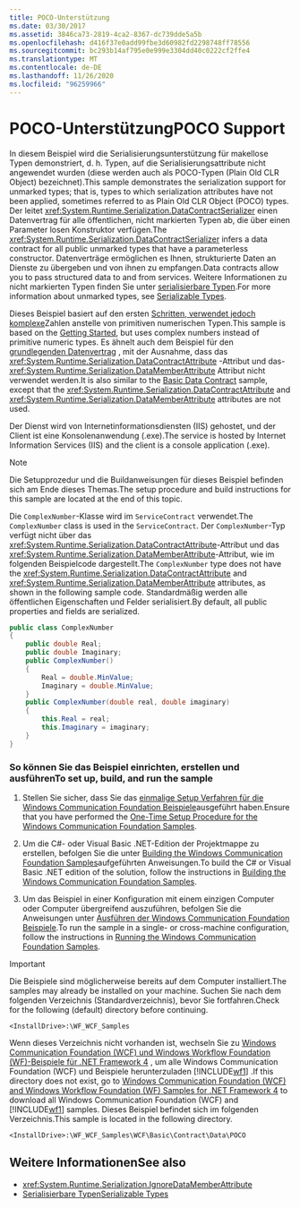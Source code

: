 ```yaml
---
title: POCO-Unterstützung
ms.date: 03/30/2017
ms.assetid: 3846ca73-2819-4ca2-8367-dc739dde5a5b
ms.openlocfilehash: d416f37e0add99fbe3d60982fd2298748ff78556
ms.sourcegitcommit: bc293b14af795e0e999e3304dd40c0222cf2ffe4
ms.translationtype: MT
ms.contentlocale: de-DE
ms.lasthandoff: 11/26/2020
ms.locfileid: "96259966"
---
```

# <a name="poco-support"></a><span data-ttu-id="516f0-102">POCO-Unterstützung</span><span class="sxs-lookup"><span data-stu-id="516f0-102">POCO Support</span></span>

<span data-ttu-id="516f0-103">In diesem Beispiel wird die Serialisierungsunterstützung für makellose Typen demonstriert, d.&#160;h. Typen, auf die Serialisierungsattribute nicht angewendet wurden (diese werden auch als POCO-Typen (Plain Old CLR Object) bezeichnet).</span><span class="sxs-lookup"><span data-stu-id="516f0-103">This sample demonstrates the serialization support for unmarked types; that is, types to which serialization attributes have not been applied, sometimes referred to as Plain Old CLR Object (POCO) types.</span></span> <span data-ttu-id="516f0-104">Der leitet <xref:System.Runtime.Serialization.DataContractSerializer> einen Datenvertrag für alle öffentlichen, nicht markierten Typen ab, die über einen Parameter losen Konstruktor verfügen.</span><span class="sxs-lookup"><span data-stu-id="516f0-104">The <xref:System.Runtime.Serialization.DataContractSerializer> infers a data contract for all public unmarked types that have a parameterless constructor.</span></span> <span data-ttu-id="516f0-105">Datenverträge ermöglichen es Ihnen, strukturierte Daten an Dienste zu übergeben und von ihnen zu empfangen.</span><span class="sxs-lookup"><span data-stu-id="516f0-105">Data contracts allow you to pass structured data to and from services.</span></span> <span data-ttu-id="516f0-106">Weitere Informationen zu nicht markierten Typen finden Sie unter [serialisierbare Typen](../feature-details/serializable-types.md).</span><span class="sxs-lookup"><span data-stu-id="516f0-106">For more information about unmarked types, see [Serializable Types](../feature-details/serializable-types.md).</span></span>  
  
 <span data-ttu-id="516f0-107">Dieses Beispiel basiert auf den ersten [Schritten, verwendet jedoch komplexe](getting-started-sample.md)Zahlen anstelle von primitiven numerischen Typen.</span><span class="sxs-lookup"><span data-stu-id="516f0-107">This sample is based on the [Getting Started](getting-started-sample.md), but uses complex numbers instead of primitive numeric types.</span></span> <span data-ttu-id="516f0-108">Es ähnelt auch dem Beispiel für den [grundlegenden Datenvertrag](basic-data-contract.md) , mit der Ausnahme, dass das <xref:System.Runtime.Serialization.DataContractAttribute> -Attribut und das- <xref:System.Runtime.Serialization.DataMemberAttribute> Attribut nicht verwendet werden.</span><span class="sxs-lookup"><span data-stu-id="516f0-108">It is also similar to the [Basic Data Contract](basic-data-contract.md) sample, except that the <xref:System.Runtime.Serialization.DataContractAttribute> and <xref:System.Runtime.Serialization.DataMemberAttribute> attributes are not used.</span></span>  
  
 <span data-ttu-id="516f0-109">Der Dienst wird von Internetinformationsdiensten (IIS) gehostet, und der Client ist eine Konsolenanwendung (.exe).</span><span class="sxs-lookup"><span data-stu-id="516f0-109">The service is hosted by Internet Information Services (IIS) and the client is a console application (.exe).</span></span>  
  
> [!NOTE]
> <span data-ttu-id="516f0-110">Die Setupprozedur und die Buildanweisungen für dieses Beispiel befinden sich am Ende dieses Themas.</span><span class="sxs-lookup"><span data-stu-id="516f0-110">The setup procedure and build instructions for this sample are located at the end of this topic.</span></span>  
  
 <span data-ttu-id="516f0-111">Die `ComplexNumber`-Klasse wird im `ServiceContract` verwendet.</span><span class="sxs-lookup"><span data-stu-id="516f0-111">The `ComplexNumber` class is used in the `ServiceContract`.</span></span> <span data-ttu-id="516f0-112">Der `ComplexNumber`-Typ verfügt nicht über das <xref:System.Runtime.Serialization.DataContractAttribute>-Attribut und das <xref:System.Runtime.Serialization.DataMemberAttribute>-Attribut, wie im folgenden Beispielcode dargestellt.</span><span class="sxs-lookup"><span data-stu-id="516f0-112">The `ComplexNumber` type does not have the <xref:System.Runtime.Serialization.DataContractAttribute> and <xref:System.Runtime.Serialization.DataMemberAttribute> attributes, as shown in the following sample code.</span></span> <span data-ttu-id="516f0-113">Standardmäßig werden alle öffentlichen Eigenschaften und Felder serialisiert.</span><span class="sxs-lookup"><span data-stu-id="516f0-113">By default, all public properties and fields are serialized.</span></span>  
  
```csharp
public class ComplexNumber  
{  
    public double Real;  
    public double Imaginary;  
    public ComplexNumber()  
    {  
        Real = double.MinValue;  
        Imaginary = double.MinValue;  
    }  
    public ComplexNumber(double real, double imaginary)  
    {  
        this.Real = real;  
        this.Imaginary = imaginary;  
    }  
}  
```  
  
### <a name="to-set-up-build-and-run-the-sample"></a><span data-ttu-id="516f0-114">So können Sie das Beispiel einrichten, erstellen und ausführen</span><span class="sxs-lookup"><span data-stu-id="516f0-114">To set up, build, and run the sample</span></span>  
  
1. <span data-ttu-id="516f0-115">Stellen Sie sicher, dass Sie das [einmalige Setup Verfahren für die Windows Communication Foundation Beispiele](one-time-setup-procedure-for-the-wcf-samples.md)ausgeführt haben.</span><span class="sxs-lookup"><span data-stu-id="516f0-115">Ensure that you have performed the [One-Time Setup Procedure for the Windows Communication Foundation Samples](one-time-setup-procedure-for-the-wcf-samples.md).</span></span>  
  
2. <span data-ttu-id="516f0-116">Um die C#- oder Visual Basic .NET-Edition der Projektmappe zu erstellen, befolgen Sie die unter [Building the Windows Communication Foundation Samples](building-the-samples.md)aufgeführten Anweisungen.</span><span class="sxs-lookup"><span data-stu-id="516f0-116">To build the C# or Visual Basic .NET edition of the solution, follow the instructions in [Building the Windows Communication Foundation Samples](building-the-samples.md).</span></span>  
  
3. <span data-ttu-id="516f0-117">Um das Beispiel in einer Konfiguration mit einem einzigen Computer oder Computer übergreifend auszuführen, befolgen Sie die Anweisungen unter [Ausführen der Windows Communication Foundation Beispiele](running-the-samples.md).</span><span class="sxs-lookup"><span data-stu-id="516f0-117">To run the sample in a single- or cross-machine configuration, follow the instructions in [Running the Windows Communication Foundation Samples](running-the-samples.md).</span></span>  
  
> [!IMPORTANT]
> <span data-ttu-id="516f0-118">Die Beispiele sind möglicherweise bereits auf dem Computer installiert.</span><span class="sxs-lookup"><span data-stu-id="516f0-118">The samples may already be installed on your machine.</span></span> <span data-ttu-id="516f0-119">Suchen Sie nach dem folgenden Verzeichnis (Standardverzeichnis), bevor Sie fortfahren.</span><span class="sxs-lookup"><span data-stu-id="516f0-119">Check for the following (default) directory before continuing.</span></span>  
>
> `<InstallDrive>:\WF_WCF_Samples`  
>
> <span data-ttu-id="516f0-120">Wenn dieses Verzeichnis nicht vorhanden ist, wechseln Sie zu [Windows Communication Foundation (WCF) und Windows Workflow Foundation (WF)-Beispiele für .NET Framework 4](https://www.microsoft.com/download/details.aspx?id=21459) , um alle Windows Communication Foundation (WCF) und Beispiele herunterzuladen [!INCLUDE[wf1](../../../../includes/wf1-md.md)] .</span><span class="sxs-lookup"><span data-stu-id="516f0-120">If this directory does not exist, go to [Windows Communication Foundation (WCF) and Windows Workflow Foundation (WF) Samples for .NET Framework 4](https://www.microsoft.com/download/details.aspx?id=21459) to download all Windows Communication Foundation (WCF) and [!INCLUDE[wf1](../../../../includes/wf1-md.md)] samples.</span></span> <span data-ttu-id="516f0-121">Dieses Beispiel befindet sich im folgenden Verzeichnis.</span><span class="sxs-lookup"><span data-stu-id="516f0-121">This sample is located in the following directory.</span></span>  
>
> `<InstallDrive>:\WF_WCF_Samples\WCF\Basic\Contract\Data\POCO`  
  
## <a name="see-also"></a><span data-ttu-id="516f0-122">Weitere Informationen</span><span class="sxs-lookup"><span data-stu-id="516f0-122">See also</span></span>

- <xref:System.Runtime.Serialization.IgnoreDataMemberAttribute>
- [<span data-ttu-id="516f0-123">Serialisierbare Typen</span><span class="sxs-lookup"><span data-stu-id="516f0-123">Serializable Types</span></span>](../feature-details/serializable-types.md)
